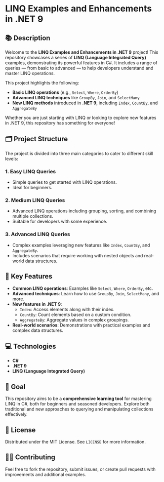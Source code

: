 # LINQ Examples and Enhancements in .NET 9

## 📚 Description

Welcome to the **LINQ Examples and Enhancements in .NET 9** project! This repository showcases a series of **LINQ (Language Integrated Query)** examples, demonstrating its powerful features in C#. It includes a range of queries — from basic to advanced — to help developers understand and master LINQ operations.

This project highlights the following:

- **Basic LINQ operations** (e.g., `Select`, `Where`, `OrderBy`)
- **Advanced LINQ techniques** like `GroupBy`, `Join`, and `SelectMany`
- **New LINQ methods** introduced in **.NET 9**, including `Index`, `CountBy`, and `AggregateBy`

Whether you are just starting with LINQ or looking to explore new features in .NET 9, this repository has something for everyone!

## 🗂️ Project Structure

The project is divided into three main categories to cater to different skill levels:

### 1. **Easy LINQ Queries**
   - Simple queries to get started with LINQ operations.
   - Ideal for beginners.

### 2. **Medium LINQ Queries**
   - Advanced LINQ operations including grouping, sorting, and combining multiple collections.
   - Suitable for developers with some experience.

### 3. **Advanced LINQ Queries**
   - Complex examples leveraging new features like `Index`, `CountBy`, and `AggregateBy`.
   - Includes scenarios that require working with nested objects and real-world data structures.

## 🚀 Key Features

- **Common LINQ operations**: Examples like `Select`, `Where`, `OrderBy`, etc.
- **Advanced techniques**: Learn how to use `GroupBy`, `Join`, `SelectMany`, and more.
- **New features in .NET 9**:
    - `Index`: Access elements along with their index.
    - `CountBy`: Count elements based on a custom condition.
    - `AggregateBy`: Aggregate values in complex groupings.
- **Real-world scenarios**: Demonstrations with practical examples and complex data structures.

## 💻 Technologies

- **C#**
- **.NET 9**
- **LINQ (Language Integrated Query)**

## 🎯 Goal

This repository aims to be a **comprehensive learning tool** for mastering LINQ in C#, both for beginners and seasoned developers. Explore both traditional and new approaches to querying and manipulating collections effectively.

## 📜 License

Distributed under the MIT License. See `LICENSE` for more information.

## 🙋‍♂️ Contributing

Feel free to fork the repository, submit issues, or create pull requests with improvements and additional examples.
